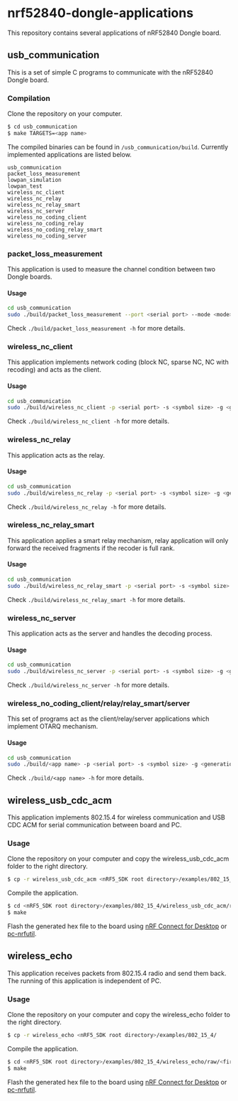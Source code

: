 
# nrf52840-dongle-applications
This repository contains several applications of nRF52840 Dongle board.

## usb_communication
This is a set of simple C programs to communicate with the nRF52840 Dongle board.
### Compilation
Clone the repository on your computer.
```bash
$ cd usb_communication
$ make TARGETS=<app name>
```
The compiled binaries can be found in ```/usb_communication/build```.
Currently implemented applications are listed below.
```
usb_communication
packet_loss_measurement
lowpan_simulation
lowpan_test
wireless_nc_client
wireless_nc_relay
wireless_nc_relay_smart
wireless_nc_server
wireless_no_coding_client
wireless_no_coding_relay
wireless_no_coding_relay_smart
wireless_no_coding_server
```
### packet_loss_measurement
This application is used to measure the channel condition between two Dongle boards.
#### Usage
```bash
cd usb_communication
sudo ./build/packet_loss_measurement --port <serial port> --mode <mode>
```
Check ```./build/packet_loss_measurement -h``` for more details.

### wireless_nc_client
This application implements network coding (block NC, sparse NC, NC with recoding) and acts as the client.
#### Usage
```bash
cd usb_communication
sudo ./build/wireless_nc_client -p <serial port> -s <symbol size> -g <generation size> -r <redundancy>
```
Check ```./build/wireless_nc_client -h``` for more details.

### wireless_nc_relay
This application acts as the relay.
#### Usage
```bash
cd usb_communication
sudo ./build/wireless_nc_relay -p <serial port> -s <symbol size> -g <generation size> -r <redundancy> -l <log file name>
```
Check ```./build/wireless_nc_relay -h``` for more details.

### wireless_nc_relay_smart
This application applies a smart relay mechanism, relay application will only forward the received fragments if the recoder is full rank.
#### Usage
```bash
cd usb_communication
sudo ./build/wireless_nc_relay_smart -p <serial port> -s <symbol size> -g <generation size> -r <redundancy> -l <log file name>
```
Check ```./build/wireless_nc_relay_smart -h``` for more details.

### wireless_nc_server
This application acts as the server and handles the decoding process.
#### Usage
```bash
cd usb_communication
sudo ./build/wireless_nc_server -p <serial port> -s <symbol size> -g <generation size> -r <redundancy> -l <log file name>
```
Check ```./build/wireless_nc_server -h``` for more details.

### wireless_no_coding_client/relay/relay_smart/server
This set of programs act as the client/relay/server applications which implement OTARQ mechanism.
#### Usage
```bash
cd usb_communication
sudo ./build/<app name> -p <serial port> -s <symbol size> -g <generation size> -l <log file name>
```
Check ```./build/<app name> -h``` for more details.

## wireless_usb_cdc_acm
This application implements 802.15.4 for wireless communication and USB CDC ACM for serial communication between board and PC.
### Usage
Clone the repository on your computer and copy the wireless_usb_cdc_acm folder to the right directory.
```bash
$ cp -r wireless_usb_cdc_acm <nRF5_SDK root directory>/examples/802_15_4/
```
Compile the application.
```bash
$ cd <nRF5_SDK root directory>/examples/802_15_4/wireless_usb_cdc_acm/raw/<first/second/third>/pca10059_xfn/blank/armgcc
$ make
```
Flash the generated hex file to the board using [nRF Connect for Desktop](https://www.nordicsemi.com/eng/Products/Bluetooth-low-energy/nRF-Connect-for-Desktop) or [pc-nrfutil](https://github.com/NordicSemiconductor/pc-nrfutil).
## wireless_echo
This application receives packets from 802.15.4 radio and send them back. The running of this application is independent of PC.
### Usage
Clone the repository on your computer and copy the wireless_echo folder to the right directory.
```bash
$ cp -r wireless_echo <nRF5_SDK root directory>/examples/802_15_4/
```
Compile the application.
```bash
$ cd <nRF5_SDK root directory>/examples/802_15_4/wireless_echo/raw/<first/second/third>/pca10059_xfn/blank/armgcc
$ make
```
Flash the generated hex file to the board using [nRF Connect for Desktop](https://www.nordicsemi.com/eng/Products/Bluetooth-low-energy/nRF-Connect-for-Desktop) or [pc-nrfutil](https://github.com/NordicSemiconductor/pc-nrfutil).
